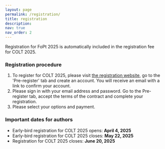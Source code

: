 ```yaml
---
layout: page
permalink: /registration/
title: registration
description: 
nav: true
nav_order: 2
---
```


Registration for FoPt 2025 is automatically included in the registration fee for COLT 2025.

### Registration procedure
1. To register for COLT 2025, please visit [the registration website](), go to the 'Pre-register' tab and create an account. You will receive an email with a link to confirm your account.
2. Please sign in with your email address and password. Go to the Pre-register tab, accept the terms of the contract and complete your registration.
3. Please select your options and payment.

### Important dates for authors

- Early-bird registration for COLT 2025 opens: **April 4, 2025**
- Early-bird registration for COLT 2025 closes: **May 22, 2025**
- Registration for COLT 2025 closes: **June 20, 2025**